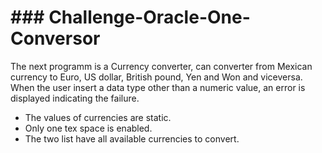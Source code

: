 # ### Challenge-Oracle-One-Conversor
<p>
The next programm is a Currency converter, can converter from Mexican currency to Euro, US dollar, British pound, Yen and Won and viceversa. When the user insert a data type other than a numeric value, an error is displayed indicating  the failure.
</p>

- The values of currencies are static.
- Only one tex space is enabled.
- The two list have all available currencies to convert.
